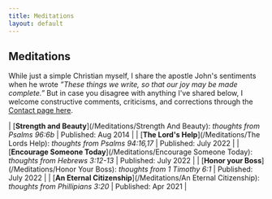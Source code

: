 ```yaml
---
title: Meditations
layout: default
---
```




## Meditations

While just a simple Christian myself, I share the apostle John's sentiments when he wrote *”These things we write, so that our joy may be made complete.”* But in case you disagree with anything I've shared below, I welcome constructive comments, criticisms, and corrections through the [Contact page here](/Contact).

| [**Strength and Beauty**](/Meditations/Strength And Beauty): *thoughts from Psalms 96:6b* | Published: Aug 2014 |
| [**The Lord's Help**](/Meditations/The Lords Help): *thoughts from Psalms 94:16,17* | Published: July 2022 |
| [**Encourage Someone Today**](/Meditations/Encourage Someone Today): *thoughts from Hebrews 3:12-13* | Published: July 2022 |
| [**Honor your Boss**](/Meditations/Honor Your Boss): *thoughts from 1 Timothy 6:1* | Published: July 2022 |
| [**An Eternal Citizenship**](/Meditations/An Eternal Citizenship): *thoughts from Phillipians 3:20* | Published: Apr 2021 |

